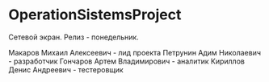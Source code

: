 # OperationSistemsProject

Сетевой экран. Релиз - понедельник. 

Макаров Михаил Алексеевич - лид проекта
Петрунин Адим Николаевич - разработчик
Гончаров Артем Владимирович - аналитик
Кириллов Денис Андреевич - тестеровщик




